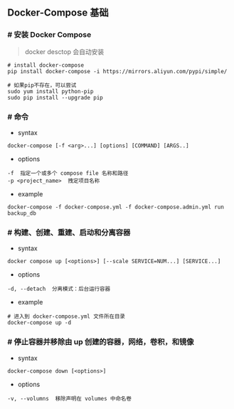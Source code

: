 ## Docker-Compose 基础
### # 安装 Docker Compose
> docker desctop 会自动安装
```
# install docker-compose
pip install docker-compose -i https://mirrors.aliyun.com/pypi/simple/

# 如果pip不存在，可以尝试
sudo yum install python-pip 
sudo pip install --upgrade pip
```
### # 命令
- syntax
```
docker-compose [-f <arg>...] [options] [COMMAND] [ARGS..]
```
- options
```
-f  指定一个或多个 compose file 名称和路径
-p <project_name>  拽定项目名称
```
- example
```
docker-compose -f docker-compose.yml -f docker-compose.admin.yml run backup_db
```
### # 构建、创建、重建、启动和分离容器
- syntax
```
docker compose up [<options>] [--scale SERVICE=NUM...] [SERVICE...]
```
- options
```
-d, --detach  分离模式：后台运行容器
```
- example
``` 
# 进入到 docker-compose.yml 文件所在目录
docker-compose up -d
```
### # 停止容器并移除由 up 创建的容器，网络，卷积，和镜像
- syntax
```
docker-compose down [<options>]
```
- options
```
-v, --volumns  移除声明在 volumes 中命名卷
```